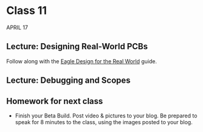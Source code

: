 # Class 11
APRIL 17

## Lecture: Designing Real-World PCBs

Follow along with the [Eagle Design for the Real World](http://homemadehardware.com/guides/eagle-real-world/) guide.

## Lecture: Debugging and Scopes

## Homework for next class

* Finish your Beta Build. Post video & pictures to your blog. Be prepared to speak for 8 minutes to the class, using the images posted to your blog.
